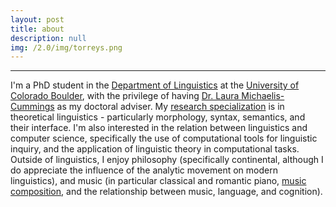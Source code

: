 ```yaml
---
layout: post
title: about
description: null
img: /2.0/img/torreys.png
---
```


***
  
I'm a PhD student in the [Department of Linguistics](http://www.colorado.edu/linguistics/) at the [University of Colorado Boulder](http://www.colorado.edu/), with the privilege of having [Dr. Laura Michaelis-Cummings](http://www.colorado.edu/faculty/michaelis/) as my doctoral adviser. My [research specialization](http://jared-desjardins.github.io/2.0/pages/3_research/) is in theoretical linguistics - particularly morphology, syntax, semantics, and their interface. I'm also interested in the relation between linguistics and computer science, specifically the use of computational tools for linguistic inquiry, and the application of linguistic theory in computational tasks. Outside of linguistics, I enjoy philosophy (specifically continental, although I do appreciate the influence of the analytic movement on modern linguistics), and music (in particular classical and romantic piano, [music composition](http://jared-desjardins.github.io/2.0/pages/5_music/), and the relationship between music, language, and cognition).
